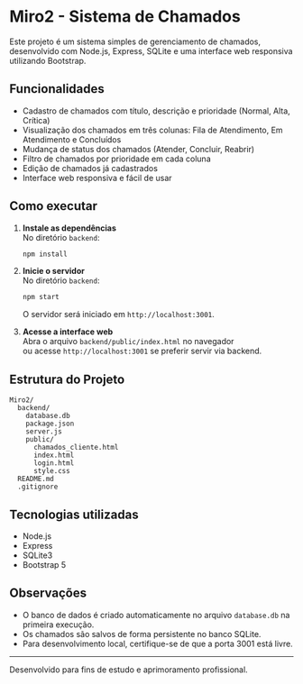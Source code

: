 # Miro2 - Sistema de Chamados

Este projeto é um sistema simples de gerenciamento de chamados, desenvolvido com Node.js, Express, SQLite e uma interface web responsiva utilizando Bootstrap.

## Funcionalidades

- Cadastro de chamados com título, descrição e prioridade (Normal, Alta, Crítica)
- Visualização dos chamados em três colunas: Fila de Atendimento, Em Atendimento e Concluídos
- Mudança de status dos chamados (Atender, Concluir, Reabrir)
- Filtro de chamados por prioridade em cada coluna
- Edição de chamados já cadastrados
- Interface web responsiva e fácil de usar

## Como executar

1. **Instale as dependências**  
   No diretório `backend`:
   ```sh
   npm install
   ```

2. **Inicie o servidor**  
   No diretório `backend`:
   ```sh
   npm start
   ```
   O servidor será iniciado em `http://localhost:3001`.

3. **Acesse a interface web**  
   Abra o arquivo `backend/public/index.html` no navegador  
   ou acesse `http://localhost:3001` se preferir servir via backend.

## Estrutura do Projeto

```
Miro2/
  backend/
    database.db
    package.json
    server.js
    public/
      chamados_cliente.html
      index.html
      login.html
      style.css
  README.md
  .gitignore
```

## Tecnologias utilizadas

- Node.js
- Express
- SQLite3
- Bootstrap 5

## Observações

- O banco de dados é criado automaticamente no arquivo `database.db` na primeira execução.
- Os chamados são salvos de forma persistente no banco SQLite.
- Para desenvolvimento local, certifique-se de que a porta 3001 está livre.

---

Desenvolvido para fins de estudo e aprimoramento profissional.